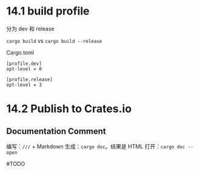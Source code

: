 # 14.1 build profile
分为 dev 和 release

`cargo build` vs `cargo build --release`

Cargo.toml
```
[profile.dev]
opt-level = 0

[profile.release]
opt-level = 3
```

# 14.2 Publish to Crates.io

## Documentation Comment
编写：`///` + Markdown
生成：`cargo doc`。结果是 HTML
打开：`cargo doc --open`

#TODO 